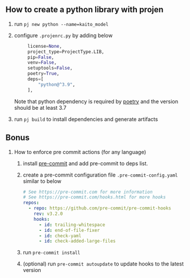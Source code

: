 ## How to create a python library with projen

1. run `pj new python --name=kaito_model`
2. configure `.projenrc.py` by adding below

   ```python
        license=None,
        project_type=ProjectType.LIB,
        pip=False,
        venv=False,
        setuptools=False,
        poetry=True,
        deps=[
            "python@^3.9",
        ],
   ```

   Note that python dependency is required by [poetry](https://python-poetry.org/docs/) and the version should be at least 3.7

3. run `pj build` to install dependencies and generate artifacts

## Bonus

1. How to enforce pre commit actions (for any language)

   1. install [pre-commit](https://pre-commit.com) and add pre-commit to deps list.
   2. create a pre-commit configuration file `.pre-commit-config.yaml` similar to below

      ```yaml
      # See https://pre-commit.com for more information
      # See https://pre-commit.com/hooks.html for more hooks
      repos:
        - repo: https://github.com/pre-commit/pre-commit-hooks
          rev: v3.2.0
          hooks:
            - id: trailing-whitespace
            - id: end-of-file-fixer
            - id: check-yaml
            - id: check-added-large-files
      ```

   3. run `pre-commit install`
   4. (optional) run `pre-commit autoupdate` to update hooks to the latest version
